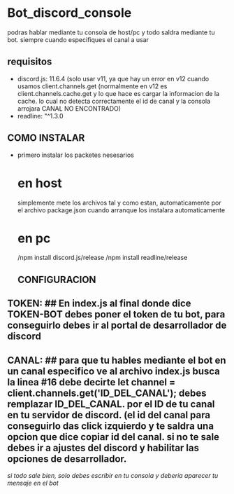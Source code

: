 # Bot_discord_console
podras hablar mediante tu consola de host/pc y todo saldra mediante tu bot. siempre cuando especifiques el canal a usar

## requisitos
- discord.js: 11.6.4  (solo usar v11, ya que hay un error en v12 cuando usamos client.channels.get (normalmente en v12 es client.channels.cache.get y lo que hace es cargar la informacion de la cache. lo cual no detecta correctamente el id de canal y la consola arrojara CANAL NO ENCONTRADO) 
- readline: "^1.3.0
## COMO INSTALAR
- primero instalar los packetes nesesarios
    # en host
  simplemente mete los archivos tal y como estan, automaticamente por el archivo package.json cuando arranque los instalara automaticamente
    # en pc
    /npm install discord.js/release
    /npm install readline/release

  ## CONFIGURACION
## TOKEN: ## En index.js al final donde dice TOKEN-BOT debes poner el token de tu bot, para conseguirlo debes ir al portal de desarrollador de discord

 ## CANAL: ## para que tu hables mediante el bot en un canal especifico ve al archivo index.js busca la linea #16 debe decirte  let channel = client.channels.get('ID_DEL_CANAL'); debes remplazar ID_DEL_CANAL. por el ID de tu canal en tu servidor de discord. (el id del canal para conseguirlo das click izquierdo y te saldra una opcion que dice copiar id del canal. si no te sale debes ir a ajustes del discord y habilitar las opciones de desarrollador.

  *si todo sale bien, solo debes escribir en tu consola y deberia aparecer tu mensaje en el bot*
